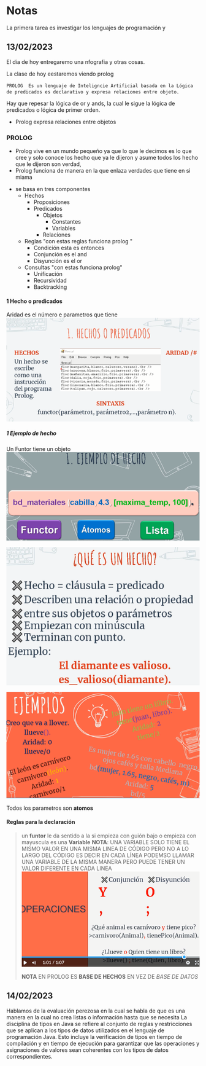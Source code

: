 # Notas

La primera tarea es investigar los lenguajes de programación y 

## 13/02/2023

El dia de hoy entregaremo una nfografia y otras cosas. 

La clase de hoy eestaremos viendo prolog 

````
PROLOG  Es un lenguaje de Inteligncie Artificial basada en la Lógica de predicados es declarativo y expresa relaciones entre objeto. 
````

Hay que repesar la lógica de or y ands, la cual le sigue la lógica de predicados o lógica de primer orden. 

- Prolog expresa relaciones entre objetos 

### PROLOG 
* Prolog vive en un mundo pequeño ya que lo que le decimos es lo que cree y solo conoce los hecho que ya le dijeron y asume todos los hecho que le dijeron son verdad, 
* Prolog funciona de manera en la que enlaza verdades que tiene en si miama

- se basa en tres componentes 
    - Hechos 
      - Proposiciones
      - Predicados
        - Objetos
          - Constantes
          - Variables
        - Relaciones
    - Reglas "con estas reglas funciona prolog "
      - Condición esta es entonces 
      - Conjunción es el and
      - Disyunción es el or 
    - Consultas "con estas funciona prolog"
      - Unificación 
      - Recursividad
      - Backtracking 


#### 1 Hecho o predicados 
Aridad es el número e parametros que tiene 
![alt](/img/2023-02-13_01.png)

##### 1 Ejemplo de hecho
Un Funtor tiene un objeto 
![alt](/img/2023-02-13_02.png)

![alt](/img/2023-02-13_03.png)

![alt](/img/2023-02-13_04.png)

Todos los parametros son **atomos** 

#### Reglas para la declaración 

> un **funtor** le da sentido a la 
> si empieza con guión bajo o empieza con mayuscula es una **Variable**
> **NOTA**: UNA VARIABLE SOLO TIENE EL MISMO VALOR EN UNA MISMA LINEA DE CÓDIGO PERO NO A LO LARGO DEL CÓDIGO ES DECIR EN CADA LÍNEA PODEMSO LLAMAR UNA VARIABLE DE LA MISMA MANERA PERO PUEDE TENER UN VALOR DIFERENTE EN CADA LINEA 
> ![alt](/img/2023-02-13_05.png)
>
> **NOTA** EN PROLOG ES **BASE DE HECHOS** EN VEZ DE *BASE DE DATOS*


## 14/02/2023

Hablamos de la evaluación perezosa en la cual se habla de que es una manera en la cual no crea listas o información hasta que se necesita La disciplina de tipos en Java se refiere al conjunto de reglas y restricciones que se aplican a los tipos de datos utilizados en el lenguaje de programación Java. Esto incluye la verificación de tipos en tiempo de compilación y en tiempo de ejecución para garantizar que las operaciones y asignaciones de valores sean coherentes con los tipos de datos correspondientes.

